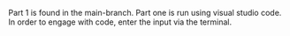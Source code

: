 Part 1 is found in the main-branch. Part one is run using visual studio code. In order to engage with code, enter the input via the terminal.
